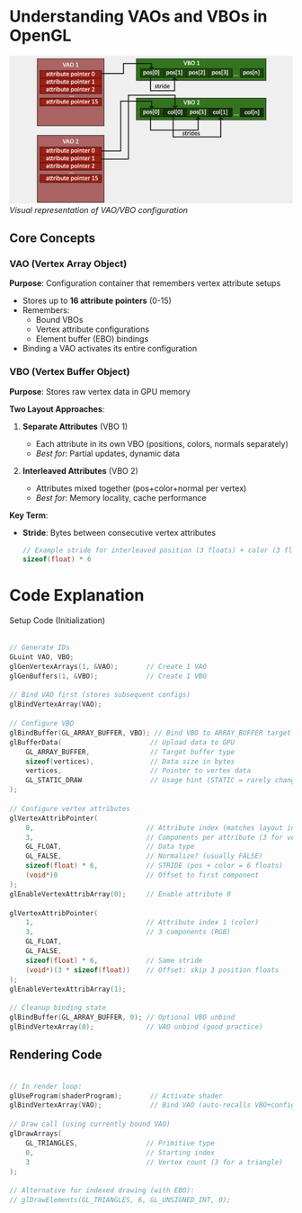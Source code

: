 # Understanding VAOs and VBOs in OpenGL

![VAO Diagram](/GRAPHICS/Theory/Assets/VAO.png "VAO/VBO Relationship")  
*Visual representation of VAO/VBO configuration*

## Core Concepts

### VAO (Vertex Array Object)
**Purpose**: Configuration container that remembers vertex attribute setups  

- Stores up to **16 attribute pointers** (0-15)  
- Remembers:  
  - Bound VBOs  
  - Vertex attribute configurations  
  - Element buffer (EBO) bindings  
- Binding a VAO activates its entire configuration  

### VBO (Vertex Buffer Object)  
**Purpose**: Stores raw vertex data in GPU memory  

**Two Layout Approaches**:  
1. **Separate Attributes** (VBO 1)  
   - Each attribute in its own VBO (positions, colors, normals separately)  
   - *Best for*: Partial updates, dynamic data  

2. **Interleaved Attributes** (VBO 2)  
   - Attributes mixed together (pos+color+normal per vertex)  
   - *Best for*: Memory locality, cache performance  

**Key Term**:  
- **Stride**: Bytes between consecutive vertex attributes  
  ```cpp
  // Example stride for interleaved position (3 floats) + color (3 floats):
  sizeof(float) * 6


# Code Explanation
Setup Code (Initialization)
```cpp

// Generate IDs
GLuint VAO, VBO;
glGenVertexArrays(1, &VAO);       // Create 1 VAO
glGenBuffers(1, &VBO);            // Create 1 VBO

// Bind VAO first (stores subsequent configs)
glBindVertexArray(VAO);

// Configure VBO
glBindBuffer(GL_ARRAY_BUFFER, VBO); // Bind VBO to ARRAY_BUFFER target
glBufferData(                      // Upload data to GPU
    GL_ARRAY_BUFFER,               // Target buffer type
    sizeof(vertices),              // Data size in bytes
    vertices,                      // Pointer to vertex data
    GL_STATIC_DRAW                 // Usage hint (STATIC = rarely changes)
);

// Configure vertex attributes
glVertexAttribPointer(
    0,                            // Attribute index (matches layout in shader)
    3,                            // Components per attribute (3 for vec3)
    GL_FLOAT,                     // Data type
    GL_FALSE,                     // Normalize? (usually FALSE)
    sizeof(float) * 6,            // STRIDE (pos + color = 6 floats)
    (void*)0                      // Offset to first component
);
glEnableVertexAttribArray(0);     // Enable attribute 0

glVertexAttribPointer(
    1,                            // Attribute index 1 (color)
    3,                            // 3 components (RGB)
    GL_FLOAT,                     
    GL_FALSE,
    sizeof(float) * 6,            // Same stride
    (void*)(3 * sizeof(float))    // Offset: skip 3 position floats
);
glEnableVertexAttribArray(1);

// Cleanup binding state
glBindBuffer(GL_ARRAY_BUFFER, 0); // Optional VBO unbind
glBindVertexArray(0);             // VAO unbind (good practice)
```
## Rendering Code
```cpp

// In render loop:
glUseProgram(shaderProgram);       // Activate shader
glBindVertexArray(VAO);            // Bind VAO (auto-recalls VBO+configs)

// Draw call (using currently bound VAO)
glDrawArrays(
    GL_TRIANGLES,                 // Primitive type
    0,                            // Starting index
    3                             // Vertex count (3 for a triangle)
);

// Alternative for indexed drawing (with EBO):
// glDrawElements(GL_TRIANGLES, 6, GL_UNSIGNED_INT, 0);

```